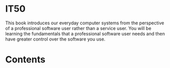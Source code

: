 # IT50

This book introduces our everyday computer systems from the perspective of a professional software user rather than a service user. You will be learning the fundamentals that a professional software user needs and then have greater control over the software you use.

# Contents
